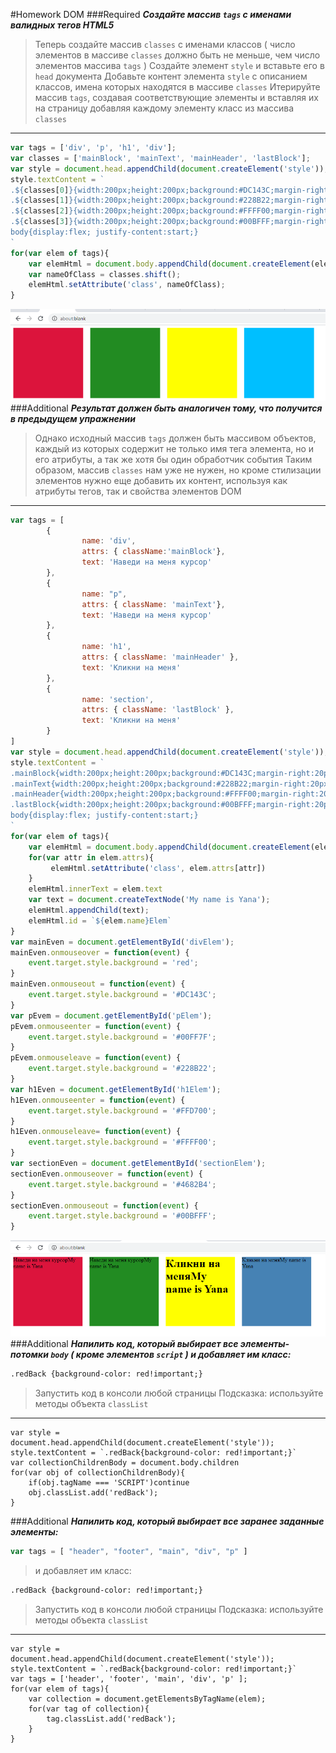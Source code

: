 #Homework DOM 
###Required
***Создайте массив `tags` с именами валидных тегов HTML5***
>Теперь создайте массив `classes` с именами классов
>( число элементов в массиве `classes` должно быть не меньше, чем число элементов массива `tags` )
>Создайте элемент `style` и вставьте его в `head` документа
>Добавьте контент элемента `style` с описанием классов, имена которых находятся в массиве `classes`
>Итерируйте массив `tags`, создавая соответствующие элементы и вставляя их на страницу 
>добавляя каждому элементу класс из массива `classes`
---
```js
var tags = ['div', 'p', 'h1', 'div'];
var classes = ['mainBlock', 'mainText', 'mainHeader', 'lastBlock'];
var style = document.head.appendChild(document.createElement('style'));
style.textContent = `
.${classes[0]}{width:200px;height:200px;background:#DC143C;margin-right:20px;margin-top:0;}
.${classes[1]}{width:200px;height:200px;background:#228B22;margin-right:20px;margin-top:0;}
.${classes[2]}{width:200px;height:200px;background:#FFFF00;margin-right:20px;margin-top:0;}
.${classes[3]}{width:200px;height:200px;background:#00BFFF;margin-right:20px;margin-top:0;}
body{display:flex; justify-content:start;}
`
for(var elem of tags){
    var elemHtml = document.body.appendChild(document.createElement(elem));
    var nameOfClass = classes.shift();
    elemHtml.setAttribute('class', nameOfClass);
}
```
![alt text](img/Required.png)
###Additional
***Результат должен быть аналогичен тому, что получится в предыдущем упражнении***
>Однако исходный массив `tags` должен быть массивом объектов, каждый из которых содержит не только
>имя тега элемента, но и его атрибуты, а так же хотя бы один обработчик события
>Таким образом, массив `classes` нам уже не нужен, но кроме стилизации элементов нужно еще добавить
>их контент, используя как атрибуты тегов, так и свойства элементов DOM
---
```js
var tags = [
        {
                name: 'div',
                attrs: { className:'mainBlock'},
                text: 'Hаведи на меня курсор'
        },
        {
                name: "p", 
                attrs: { className: 'mainText'},
                text: 'Hаведи на меня курсор'
        },
        {
                name: 'h1', 
                attrs: { className: 'mainHeader' },
                text: 'Кликни на меня'
        },
        {
                name: 'section', 
                attrs: { className: 'lastBlock' },
                text: 'Кликни на меня'
        }
]
var style = document.head.appendChild(document.createElement('style'));
style.textContent = `
.mainBlock{width:200px;height:200px;background:#DC143C;margin-right:20px;margin-top:0;}
.mainText{width:200px;height:200px;background:#228B22;margin-right:20px;margin-top:0;}
.mainHeader{width:200px;height:200px;background:#FFFF00;margin-right:20px;margin-top:0;}
.lastBlock{width:200px;height:200px;background:#00BFFF;margin-right:20px;margin-top:0;}
body{display:flex; justify-content:start;}
`
for(var elem of tags){
    var elemHtml = document.body.appendChild(document.createElement(elem.name));
    for(var attr in elem.attrs){
         elemHtml.setAttribute('class', elem.attrs[attr])
    }
    elemHtml.innerText = elem.text
    var text = document.createTextNode('My name is Yana');
    elemHtml.appendChild(text);
    elemHtml.id = `${elem.name}Elem`
}
var mainEven = document.getElementById('divElem');
mainEven.onmouseover = function(event) {
    event.target.style.background = 'red';
}
mainEven.onmouseout = function(event) {
    event.target.style.background = '#DC143C';
}
var pEvem = document.getElementById('pElem');
pEvem.onmouseenter = function(event) {
    event.target.style.background = '#00FF7F';
}
pEvem.onmouseleave = function(event) {
    event.target.style.background = '#228B22';
}
var h1Even = document.getElementById('h1Elem');
h1Even.onmouseenter = function(event) {
    event.target.style.background = '#FFD700';
}
h1Even.onmouseleave= function(event) {
    event.target.style.background = '#FFFF00';
}
var sectionEven = document.getElementById('sectionElem');
sectionEven.onmouseover = function(event) {
    event.target.style.background = '#4682B4';
}
sectionEven.onmouseout = function(event) {
    event.target.style.background = '#00BFFF';
}
```
![alt text](img/Additional.png)
###Additional
***Напилить код, который выбирает все элементы-потомки `body` (  кроме элементов `script` ) и добавляет им класc:***
```hTML
.redBack {background-color: red!important;}
```
>Запустить код в консоли любой страницы
>Подсказка: используйте методы объекта `classList`
---
```JS
var style = document.head.appendChild(document.createElement('style'));
style.textContent = `.redBack{background-color: red!important;}`
var collectionChildrenBody = document.body.children
for(var obj of collectionChildrenBody){
    if(obj.tagName === 'SCRIPT')continue
    obj.classList.add('redBack');
}
```
###Additional
***Напилить код, который выбирает все заранее заданные элементы:***
```js
var tags = [ "header", "footer", "main", "div", "p" ]
```
>и добавляет им класc:
```hTML
.redBack {background-color: red!important;}
```
>Запустить код в консоли любой страницы
>Подсказка: используйте методы объекта `classList`
---
```JS
var style = document.head.appendChild(document.createElement('style'));
style.textContent = `.redBack{background-color: red!important;}`
var tags = ['header', 'footer', 'main', 'div', 'p' ];
for(var elem of tags){
    var collection = document.getElementsByTagName(elem);
    for(var tag of collection){
        tag.classList.add('redBack');
    }
}